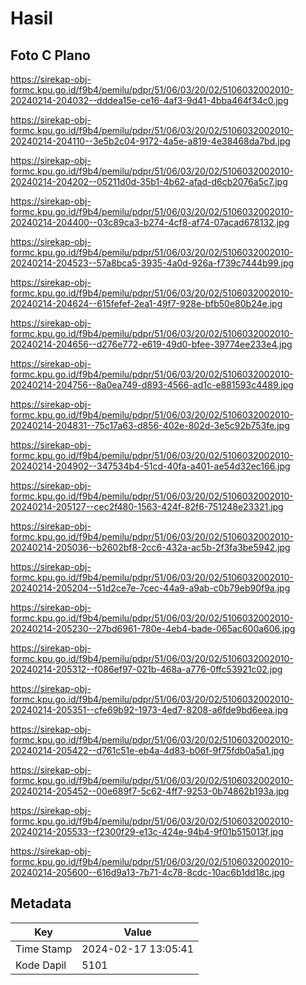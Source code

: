 # Hasil

## Foto C Plano

https://sirekap-obj-formc.kpu.go.id/f9b4/pemilu/pdpr/51/06/03/20/02/5106032002010-20240214-204032--dddea15e-ce16-4af3-9d41-4bba464f34c0.jpg

https://sirekap-obj-formc.kpu.go.id/f9b4/pemilu/pdpr/51/06/03/20/02/5106032002010-20240214-204110--3e5b2c04-9172-4a5e-a819-4e38468da7bd.jpg

https://sirekap-obj-formc.kpu.go.id/f9b4/pemilu/pdpr/51/06/03/20/02/5106032002010-20240214-204202--05211d0d-35b1-4b62-afad-d6cb2076a5c7.jpg

https://sirekap-obj-formc.kpu.go.id/f9b4/pemilu/pdpr/51/06/03/20/02/5106032002010-20240214-204400--03c89ca3-b274-4cf8-af74-07acad678132.jpg

https://sirekap-obj-formc.kpu.go.id/f9b4/pemilu/pdpr/51/06/03/20/02/5106032002010-20240214-204523--57a8bca5-3935-4a0d-926a-f739c7444b99.jpg

https://sirekap-obj-formc.kpu.go.id/f9b4/pemilu/pdpr/51/06/03/20/02/5106032002010-20240214-204624--615fefef-2ea1-49f7-928e-bfb50e80b24e.jpg

https://sirekap-obj-formc.kpu.go.id/f9b4/pemilu/pdpr/51/06/03/20/02/5106032002010-20240214-204656--d276e772-e619-49d0-bfee-39774ee233e4.jpg

https://sirekap-obj-formc.kpu.go.id/f9b4/pemilu/pdpr/51/06/03/20/02/5106032002010-20240214-204756--8a0ea749-d893-4566-ad1c-e881593c4489.jpg

https://sirekap-obj-formc.kpu.go.id/f9b4/pemilu/pdpr/51/06/03/20/02/5106032002010-20240214-204831--75c17a63-d856-402e-802d-3e5c92b753fe.jpg

https://sirekap-obj-formc.kpu.go.id/f9b4/pemilu/pdpr/51/06/03/20/02/5106032002010-20240214-204902--347534b4-51cd-40fa-a401-ae54d32ec166.jpg

https://sirekap-obj-formc.kpu.go.id/f9b4/pemilu/pdpr/51/06/03/20/02/5106032002010-20240214-205127--cec2f480-1563-424f-82f6-751248e23321.jpg

https://sirekap-obj-formc.kpu.go.id/f9b4/pemilu/pdpr/51/06/03/20/02/5106032002010-20240214-205036--b2602bf8-2cc6-432a-ac5b-2f3fa3be5942.jpg

https://sirekap-obj-formc.kpu.go.id/f9b4/pemilu/pdpr/51/06/03/20/02/5106032002010-20240214-205204--51d2ce7e-7cec-44a9-a9ab-c0b79eb90f9a.jpg

https://sirekap-obj-formc.kpu.go.id/f9b4/pemilu/pdpr/51/06/03/20/02/5106032002010-20240214-205230--27bd6961-780e-4eb4-bade-065ac600a606.jpg

https://sirekap-obj-formc.kpu.go.id/f9b4/pemilu/pdpr/51/06/03/20/02/5106032002010-20240214-205312--f086ef97-021b-468a-a776-0ffc53921c02.jpg

https://sirekap-obj-formc.kpu.go.id/f9b4/pemilu/pdpr/51/06/03/20/02/5106032002010-20240214-205351--cfe69b92-1973-4ed7-8208-a6fde9bd6eea.jpg

https://sirekap-obj-formc.kpu.go.id/f9b4/pemilu/pdpr/51/06/03/20/02/5106032002010-20240214-205422--d761c51e-eb4a-4d83-b06f-9f75fdb0a5a1.jpg

https://sirekap-obj-formc.kpu.go.id/f9b4/pemilu/pdpr/51/06/03/20/02/5106032002010-20240214-205452--00e689f7-5c62-4ff7-9253-0b74862b193a.jpg

https://sirekap-obj-formc.kpu.go.id/f9b4/pemilu/pdpr/51/06/03/20/02/5106032002010-20240214-205533--f2300f29-e13c-424e-94b4-9f01b515013f.jpg

https://sirekap-obj-formc.kpu.go.id/f9b4/pemilu/pdpr/51/06/03/20/02/5106032002010-20240214-205600--616d9a13-7b71-4c78-8cdc-10ac6b1dd18c.jpg


## Metadata

| Key        | Value               |
| ---------- | ------------------- |
| Time Stamp | 2024-02-17 13:05:41 |
| Kode Dapil | 5101                |




